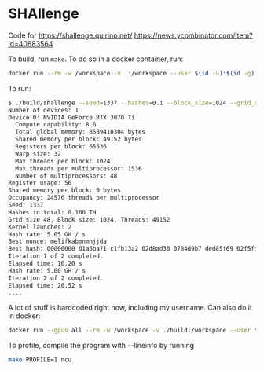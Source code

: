 
# SHAllenge

Code for https://shallenge.quirino.net/ https://news.ycombinator.com/item?id=40683564

To build, run `make`. To do so in a docker container, run:
```bash
docker run --rm -w /workspace -v .:/workspace --user $(id -u):$(id -g) nvidia/cuda:12.4.0-devel-ubuntu22.04 make
```

To run:
```bash
$ ./build/shallenge --seed=1337 --hashes=0.1 --block_size=1024 --grid_size=48
Number of devices: 1
Device 0: NVIDIA GeForce RTX 3070 Ti
  Compute capability: 8.6
  Total global memory: 8589410304 bytes
  Shared memory per block: 49152 bytes
  Registers per block: 65536
  Warp size: 32
  Max threads per block: 1024
  Max threads per multiprocessor: 1536
  Number of multiprocessors: 48
Register usage: 56
Shared memory per block: 0 bytes
Occupancy: 24576 threads per multiprocessor
Seed: 1337
Hashes in total: 0.100 TH
Grid size 48, Block size: 1024, Threads: 49152
Kernel launches: 2
Hash rate: 5.05 GH / s
Best nonce: melifkabmnmnjjda
Best hash: 00000000 01a5ba71 c1fb13a2 02d8ad30 0784d9b7 ded85f69 02f5fd4f c70c53c6
Iteration 1 of 2 completed.
Elapsed time: 10.20 s
Hash rate: 5.00 GH / s
Iteration 2 of 2 completed.
Elapsed time: 20.52 s
....

```
A lot of stuff is hardcoded right now, including my username.
Can also do it in docker: 
```bash
docker run --gpus all --rm -w /workspace -v ./build:/workspace --user $(id -u):$(id -g) nvidia/cuda:12.4.0-runtime-ubuntu22.04 /workspace/shallenge --seed 10 --hashes 0.1
```
To profile, compile the program with --lineinfo by running 
```bash
make PROFILE=1 ncu
```